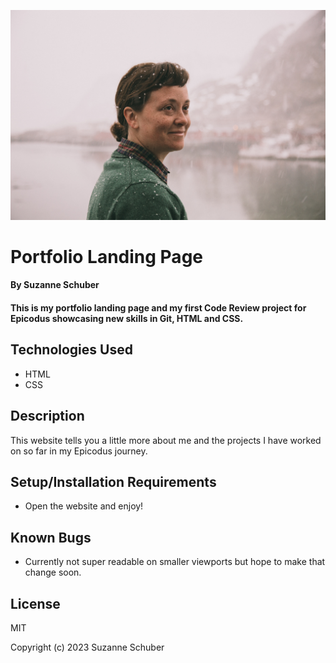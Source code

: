 ![Suzanne Schuber smiling in the snow](images/suz-in-Norway.jpg)

# Portfolio Landing Page

#### By Suzanne Schuber

#### This is my portfolio landing page and my first Code Review project for Epicodus showcasing new skills in Git, HTML and CSS.

## Technologies Used

* HTML
* CSS

## Description

This website tells you a little more about me and the projects I have worked on so far in my Epicodus journey. 

## Setup/Installation Requirements

* Open the website and enjoy! 

## Known Bugs

* Currently not super readable on smaller viewports but hope to make that change soon.

## License

MIT

Copyright (c) 2023 Suzanne Schuber